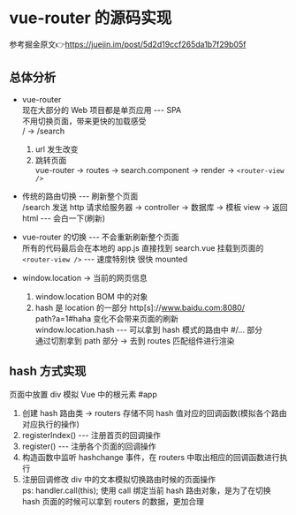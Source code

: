 # vue-router 的源码实现  
参考掘金原文👉https://juejin.im/post/5d2d19ccf265da1b7f29b05f  

## 总体分析  

- vue-router  
  现在大部分的 Web 项目都是单页应用 --- SPA  
  不用切换页面，带来更快的加载感受  
  / -> /search  
  1. url 发生改变 
  2. 跳转页面  
  vue-router -> routes -> search.component -> render -> `<router-view />`  

- 传统的路由切换 --- 刷新整个页面  
  /search 发送 http 请求给服务器 -> controller -> 数据库 -> 模板 view -> 返回 html --- 会白一下(刷新)
  
- vue-router 的切换 --- 不会重新刷新整个页面  
  所有的代码最后会在本地的 app.js 直接找到 search.vue 挂载到页面的 `<router-view />` --- 速度特别快 很快 mounted  

- window.location -> 当前的网页信息  
  1. window.location BOM 中的对象  
  2. hash 是 location 的一部分 http[s]://www.baidu.com:8080/  
     path?a=1#haha 变化不会带来页面的刷新  
  window.location.hash --- 可以拿到 hash 模式的路由中 #/... 部分  
  通过切割拿到 path 部分 -> 去到 routes 匹配组件进行渲染  

## hash 方式实现  
  页面中放置 div 模拟 Vue 中的根元素 #app  
  1. 创建 hash 路由类 -> routers 存储不同 hash 值对应的回调函数(模拟各个路由对应执行的操作)  
  2. registerIndex() --- 注册首页的回调操作  
  3. register() --- 注册各个页面的回调操作  
  4. 构造函数中监听 hashchange 事件，在 routers 中取出相应的回调函数进行执行  
  5. 注册回调修改 div 中的文本模拟切换路由时候的页面操作  
  ps: handler.call(this); 使用 call 绑定当前 hash 路由对象，是为了在切换 hash 页面的时候可以拿到 routers 的数据，更加合理  